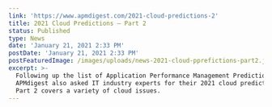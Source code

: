 ```yaml
---
link: 'https://www.apmdigest.com/2021-cloud-predictions-2'
title: 2021 Cloud Predictions – Part 2
status: Published
type: News
date: 'January 21, 2021 2:33 PM'
postDate: 'January 21, 2021 2:33 PM'
postFeaturedImage: /images/uploads/news-2021-cloud-pprefictions-part2.jpg
excerpt: >-
  Following up the list of Application Performance Management Predictions,
  APMdigest also asked IT industry experts for their 2021 cloud predictions.
  Part 2 covers a variety of cloud issues.
---
```


